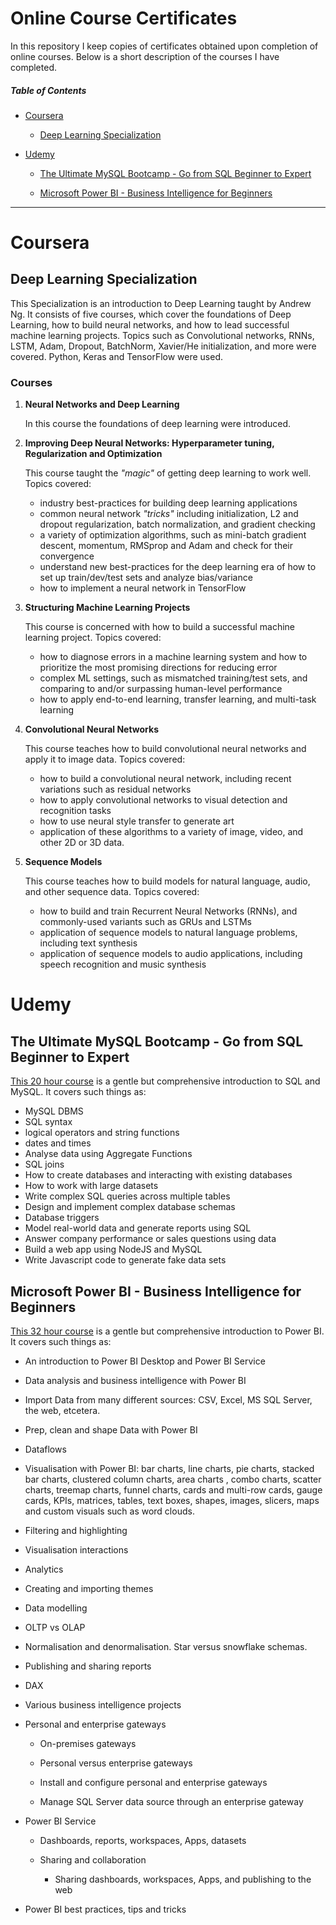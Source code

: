 

# Online Course Certificates

In this repository I keep copies of certificates obtained upon completion of online courses. Below is a short description of the courses I have completed.

##### Table of Contents  

- [Coursera](#coursera)

  * [Deep Learning Specialization](#deep-learning-specialization)

- [Udemy](#udemy)

  * [The Ultimate MySQL Bootcamp - Go from SQL Beginner to Expert](#the-ultimate-mysql-bootcamp---go-from-sql-beginner-to-expert)

  * [Microsoft Power BI - Business Intelligence for Beginners](#microsoft-power-bi---business-intelligence-for-beginners)


---

# Coursera

## Deep Learning Specialization

<!-- ![DLAI](images/Screen-Shot-2018-04-01-at-1.33.45-PM.png) -->



This Specialization is an introduction to Deep Learning taught by Andrew
Ng. It consists of five courses, which cover the foundations of Deep Learning, how to build neural networks, and how to lead successful machine learning projects. Topics such as Convolutional networks, RNNs, LSTM, Adam, Dropout, BatchNorm, Xavier/He initialization, and more were covered. Python, Keras and TensorFlow were used.

### Courses

1. **Neural Networks and Deep Learning**

    In this course the foundations of deep learning were introduced.


2. **Improving Deep Neural Networks: Hyperparameter tuning, Regularization and Optimization**

    This course taught the *"magic"* of getting deep learning to work well. Topics
    covered:
    - industry best-practices for building deep learning applications
    - common neural network *"tricks"* including initialization, L2 and dropout regularization, batch normalization, and gradient checking
    - a variety of optimization algorithms, such as mini-batch gradient descent, momentum, RMSprop and Adam and check for their convergence
    - understand new best-practices for the deep learning era of how to set up train/dev/test sets and analyze bias/variance
    - how to implement a neural network in TensorFlow

3. **Structuring Machine Learning Projects**

    This course is concerned with how to build a successful machine learning project.
    Topics covered:
    - how to diagnose errors in a machine learning system and how to prioritize the most promising directions for reducing error
    - complex ML settings, such as mismatched training/test sets, and comparing to and/or surpassing human-level performance
    - how to apply end-to-end learning, transfer learning, and multi-task learning

4. **Convolutional Neural Networks**


    This course teaches how to build convolutional neural networks and apply it to image data. Topics covered:
    - how to build a convolutional neural network, including recent variations such as residual networks
    - how to apply convolutional networks to visual detection and recognition tasks
    - how to use neural style transfer to generate art
    - application of these algorithms to a variety of image, video, and other 2D or 3D data.

5. **Sequence Models**

    This course teaches how to build models for natural language, audio, and other sequence data. Topics covered:
    - how to build and train Recurrent Neural Networks (RNNs), and commonly-used variants such as GRUs and LSTMs
    - application of sequence models to natural language problems, including text synthesis
    - application of sequence models to audio applications, including speech recognition and music synthesis



# Udemy


## The Ultimate MySQL Bootcamp - Go from SQL Beginner to Expert

[This 20 hour course](https://www.udemy.com/course/the-ultimate-mysql-bootcamp-go-from-sql-beginner-to-expert/) is a gentle but comprehensive introduction to SQL and MySQL.
It covers such things as:

- MySQL DBMS
- SQL syntax
- logical operators and string functions
- dates and times
- Analyse data using Aggregate Functions
- SQL joins
- How to create databases and interacting with existing databases
- How to work with large datasets
- Write complex SQL queries across multiple tables
- Design and implement complex database schemas
- Database triggers
- Model real-world data and generate reports using SQL
- Answer company performance or sales questions using data
- Build a web app using NodeJS and MySQL
- Write Javascript code to generate fake data sets




## Microsoft Power BI - Business Intelligence for Beginners



[This 32 hour course](https://www.udemy.com/course/business-data-analysis-using-microsoft-power-bi/) is a gentle but comprehensive introduction to Power BI.
It covers such things as:

- An introduction to Power BI Desktop and Power BI Service

- Data analysis and business intelligence with Power BI

- Import Data from many different sources: CSV, Excel, MS SQL Server, the web, etcetera.

- Prep, clean and shape Data with Power BI

- Dataflows

- Visualisation with Power BI: bar charts, line charts, pie charts, stacked bar
charts, clustered column charts, area charts , combo charts, scatter charts, treemap
charts, funnel charts, cards and multi-row cards, gauge cards, KPIs, matrices, tables,
text boxes, shapes, images, slicers, maps and custom visuals such as word clouds.

- Filtering and highlighting

- Visualisation interactions

- Analytics

- Creating and importing themes

- Data modelling

- OLTP vs OLAP

- Normalisation and denormalisation. Star versus snowflake schemas.

- Publishing and sharing reports

- DAX

- Various business intelligence projects

- Personal and enterprise gateways

  - On-premises gateways

  - Personal versus enterprise gateways

  - Install and configure personal and enterprise gateways

  - Manage SQL Server data source through an enterprise gateway


- Power BI Service

  - Dashboards, reports, workspaces, Apps, datasets

  - Sharing and collaboration

    - Sharing dashboards, workspaces, Apps, and publishing to the web

- Power BI best practices, tips and tricks
